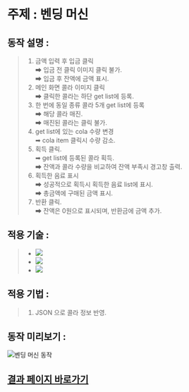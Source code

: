 # 주제 : 벤딩 머신

## 동작 설명 :

> 1.  금액 입력 후 입금 클릭  
>     ➡ 입금 전 클릭 이미지 클릭 불가.  
>     ➡ 입금 후 잔액에 금액 표시.
> 2.  메인 화면 콜라 이미지 클릭  
>     ➡ 클릭한 콜라는 하단 get list에 등록.
> 3.  한 번에 동일 종류 콜라 5개 get list에 등록  
>     ➡ 해당 콜라 매진.  
>     ➡ 매진된 콜라는 클릭 불가.
> 4.  get list에 있는 cola 수량 변경  
>     ➡ cola item 클릭시 수량 감소.
> 5.  획득 클릭.  
>     ➡ get list에 등록된 콜라 획득.  
>     ➡ 잔액과 콜라 수량을 비교하여 잔액 부족시 경고창 출력.
> 6.  획득한 음료 표시  
>     ➡ 성공적으로 획득시 획득한 음료 list에 표시.  
>     ➡ 총금액에 구매된 금액 표시.
> 7.  반환 클릭.  
>     ➡ 잔액은 0원으로 표시되며, 반환금에 금액 추가.

## 적용 기술 :

> - <img src="https://img.shields.io/badge/HTML-E34F26?style=flat-square&logo=HTML5&logoColor=white"/>
> - <img src="https://img.shields.io/badge/CSS-1572B6?style=flat-square&logo=CSS3&logoColor=white"/>
> - <img src="https://img.shields.io/badge/JavaScript-F7DF1E?style=flat-square&logo=JavaScript&logoColor=black"/>

## 적용 기법 :

> 1. JSON 으로 콜라 정보 반영.

## 동작 미리보기 :

![벤딩 머신 동작](https://user-images.githubusercontent.com/77476077/167293674-bf595675-28e1-4b83-8b06-8747c47b9908.gif)

## [결과 페이지 바로가기](https://aydenote.github.io/Vending_Machine/index.html)
